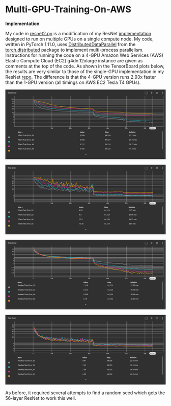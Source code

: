 # Multi-GPU-Training-On-AWS
<b>Implementation</b>

My code in <a href=https://github.com/redonovan/Multi-GPU-Training-On-AWS/blob/main/resnet2.py>resnet2.py</a> is a modification of my ResNet <a href=https://github.com/redonovan/ResNet/blob/main/resnet.py>implementation</a> designed to run on multiple GPUs on a single compute node.  My code, written in PyTorch 1.11.0, uses <a href=https://pytorch.org/docs/master/generated/torch.nn.parallel.DistributedDataParallel.html>DistributedDataParallel</a> from the <a href=https://pytorch.org/tutorials/beginner/dist_overview.html>torch.distributed</a> package to implement multi-process parallelism.  Instructions for running the code on a 4-GPU Amazon Web Services (AWS) Elastic Compute Cloud (EC2) g4dn.12xlarge instance are given as comments at the top of the code.  As shown in the TensorBoard plots below, the results are very similar to those of the single-GPU implementation in my ResNet <a href=https://github.com/redonovan/ResNet>repo</a>.  The difference is that the 4-GPU version runs 2.93x faster than the 1-GPU version (all timings on AWS EC2 Tesla T4 GPUs).

![plain network training error](plain_train_4gpu.png)

![plain network testing error](plain_test_4gpu.png)

![residual network training error](resnet_train_4gpu.png)

![residual network testing error](resnet_test_4gpu.png)

As before, it required several attempts to find a random seed which gets the 56-layer ResNet to work this well.
